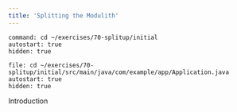 ```yaml
---
title: 'Splitting the Modulith'
---
```


```terminal:execute-all
command: cd ~/exercises/70-splitup/initial
autostart: true
hidden: true
```

```editor:open-file
file: cd ~/exercises/70-splitup/initial/src/main/java/com/example/app/Application.java
autostart: true
hidden: true
```

Introduction